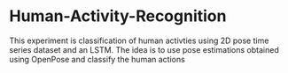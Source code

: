 # Human-Activity-Recognition
This experiment is classification of human activties using 2D pose time series dataset and an LSTM. The idea is to use pose estimations obtained using OpenPose and classify the human actions
